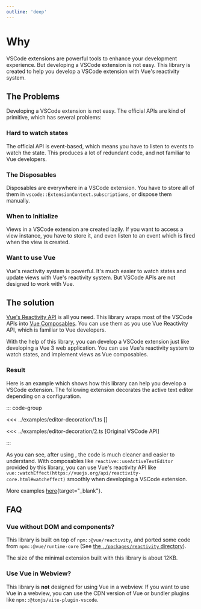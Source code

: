 ```yaml
---
outline: 'deep'
---
```


# Why <ReactiveVscode />

VSCode extensions are powerful tools to enhance your development experience. But developing a VSCode extension is not easy. This library is created to help you develop a VSCode extension with Vue's reactivity system.

## The Problems

Developing a VSCode extension is not easy. The official APIs are kind of primitive, which has several problems:

### Hard to watch states

The official API is event-based, which means you have to listen to events to watch the state. This produces a lot of redundant code, and not familiar to Vue developers.

### The Disposables

Disposables are everywhere in a VSCode extension. You have to store all of them in `vscode::ExtensionContext.subscriptions`, or dispose them manually.

### When to Initialize

Views in a VSCode extension are created lazily. If you want to access a view instance, you have to store it, and even listen to an event which is fired when the view is created.

### Want to use Vue

Vue's reactivity system is powerful. It's much easier to watch states and update views with Vue's reactivity system. But VSCode APIs are not designed to work with Vue.

## The solution

[Vue's Reactivity API](https://vuejs.org/api/reactivity-core.html) is all you need. This library wraps most of the VSCode APIs into [Vue Composables](https://vuejs.org/guide/reusability/composables.html). You can use them as you use Vue Reactivity API, which is familiar to Vue developers.

With the help of this library, you can develop a VSCode extension just like developing a Vue 3 web application. You can use Vue's reactivity system to watch states, and implement views as Vue composables.

### Result

Here is an example which shows how this library can help you develop a VSCode extension. The following extension decorates the active text editor depending on a configuration.

::: code-group

<<< ../examples/editor-decoration/1.ts [<ReactiveVscode2 />]

<<< ../examples/editor-decoration/2.ts [Original VSCode API]

:::

As you can see, after using <ReactiveVscode />, the code is much cleaner and easier to understand. With composables like `reactive::useActiveTextEditor` provided by this library, you can use Vue's reactivity API like `vue::watchEffect(https://vuejs.org/api/reactivity-core.html#watcheffect)` smoothly when developing a VSCode extension.

More examples [here](../examples/){target="_blank"}.

## FAQ

### Vue without DOM and components?

This library is built on top of `npm::@vue/reactivity`, and ported some code from `npm::@vue/runtime-core` (See [the `./packages/reactivity` directory](https://github.com/KermanX/reactive-vscode/tree/main/packages/reactivity)).

The size of the minimal extension built with this library is about 12KB.

### Use Vue in Webview?

This library is **not** designed for using Vue in a webview. If you want to use Vue in a webview, you can use the CDN version of Vue or bundler plugins like `npm::@tomjs/vite-plugin-vscode`.
